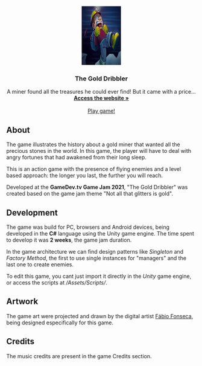 <p align="center">
    <img src="The Miner Problem/Readme/the-gold-dribbler.png" alt="Logo" width="104" height="156">
    </a>
    <h3 align="center">The Gold Dribbler</h3>
    <p align="center">
       A miner found all the treasures he could ever find! But it came with a price...
        <br/>
        <a href="https://bitblox.itch.io/the-gold-dribbler"><strong>Access the website »</strong></a>
        <br/>
        <br/>
        <a href="https://bitblox.itch.io/the-gold-dribbler">Play game!</a>
    </p>
</p>

## About

<!-- Short description -->
The game illustrates the history about a gold miner that wanted all the precious stones in the world. In this game, the player will have to deal with angry fortunes that had awakened from their long sleep.

<!-- Game features -->
This is an action game with the presence of flying enemies and a level based approach: the longer you last, the further you will reach.

<!-- Game Jam || game purpose -->
Developed at the **GameDev.tv Game Jam 2021**, "The Gold Dribbler" was created based on the game jam theme "Not all that glitters is gold".

## Development

<!-- Target/Language/Platform/TimeSpent -->
The game was build for PC, browsers and Android devices, being developed in the **C#** language using the Unity game engine. The time spent to develop it was **2 weeks**, the game jam duration. 

<!-- Game architecture and current stage (beta/alfa) -->
In the game architecture we can find design patterns like _Singleton_ and _Factory Method_, the first to use single instances for "managers" and the last one to create enemies.

<!-- How to execute or import -->
To edit this game, you cant just import it directly in the _Unity_ game engine, or access the scripts at */Assets/Scripts/*.

## Artwork

<!-- Game artist / Team -->
The game art were projected and drawn by the digital artist [Fábio Fonseca](https://www.artstation.com/ofabiofonseca), being designed especifically for this game.

## Credits

<!-- List credits -->
The music credits are present in the game Credits section.


